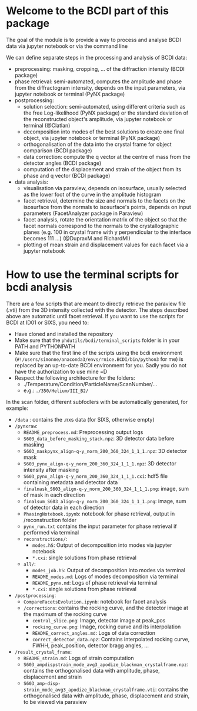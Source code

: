 # Welcome to the BCDI part of this package

The goal of the module is to provide a way to process and analyse BCDI data via jupyter notebook or via the command line

We can define separate steps in the processing and analysis of BCDI data:
* preprocessing: masking, cropping, ... of the diffraction intensity  (BCDI package)
* phase retrieval: semi-automated, computes the amplitude and phase from the diffractogram intensity, depends on the input parameters, via jupyter notebook or terminal (PyNX package)
* postprocessing:
	* solution selection: semi-automated, using different criteria such as the free Log-likelihood (PyNX package) or the standard deviation of the reconstructed object's amplitude, via jupyter notebook or terminal (@Clatlan)
	* decomposition into modes of the best solutions to create one final object, via jupyter notebook or terminal (PyNX package)
	* orthogonalisation of the data into the crystal frame for object comparison (BCDI package)
	* data correction: compute the q vector at the centre of mass from the detector angles (BCDI package)
	* computation of the displacement and strain of the object from its phase and q vector (BCDI package)
* data analysis: 
	* visualisation via paraview, depends on isosurface, usually selected as the lower foot of the curve in the amplitude  histogram 
	* facet retrieval, determine the size and normals to the facets on the isosurface from the normals to isosurface's points, depends on input parameters (FacetAnalyzer package in Paraview)
	* facet analysis, rotate the orientation matrix of the object so that the facet normals correspond to the normals to the crystallographic planes (e.g. 100 in crystal frame with y perpendicular to the interface becomes 111 ...) (@DupraxM and RichardMI)
	* plotting of mean strain and displacement values for each facet via a jupyter notebook


# How to use the terminal scripts for bcdi analysis

There are a few scripts that are meant to directly retrieve the paraview file (.vti) from the 3D intensity collected with the detector. The steps described above are automatic until facet retrieval.
If you want to use the scripts for BCDI at ID01 or SIXS, you need to:
* Have cloned and installed the repository
* Make sure that the `phdutils/bcdi/terminal_scripts` folder is in your PATH and PYTHONPATH
* Make sure that the first line of the scripts using the bcdi environment (`#!/users/simonne/anaconda3/envs/rnice.BCDI/bin/python3` for me) is replaced by an up-to-date BCDI environment for you. Sadly you do not have the authorization to use mine =D
* Respect the following architecture for the folders:
	* ./Temperature/Condition/ParticleName/ScanNumber/...
	* e.g.: `./350/Helium/III_B2/`

In the scan folder, different subfodlers with be automatically generated, for example:
* `/data` : contains the .nxs data (for SIXS, otherwise empty)
* `/pynxraw`:
    * `README_preprocess.md`: Preprocessing output logs    
    * `S603_data_before_masking_stack.npz`: 3D detector data before masking
    * `S603_maskpynx_align-q-y_norm_200_360_324_1_1_1.npz`: 3D detector mask
  	* `S603_pynx_align-q-y_norm_200_360_324_1_1_1.npz`: 3D detector intensity after masking
  	* `S603_pynx_align-q-y_norm_200_360_324_1_1_1.cxi`: hdf5 file containing metadata and detector data
  	* `finalmask_S603_align-q-y_norm_200_360_324_1_1_1.png`: image, sum of mask in each direction
  	* `finalsum_S603_align-q-y_norm_200_360_324_1_1_1.png`: image, sum of detector data in each direction
  	* `PhasingNotebook.ipynb`: notebook for phase retrieval, output in /reconstruction folder
  	* `pynx_run.txt` contains the input parameter for phase retrieval if performed via terminal
  	* `reconstructions/`:
  	    *  `modes.h5`: Output of decomposition into modes via jupyter notebook
  	    *  `*.cxi`: single solutions from phase retrieval
  	* `all/`: 
  	    *  `modes_job.h5`: Output of decomposition into modes via terminal
  	    *  `README_modes.md`: Logs of modes decomposition via terminal
  	    *  `README_pynx.md`: Logs of phase retrieval via terminal
  	    *  `*.cxi`: single solutions from phase retrieval
* `/postprocessing`:
    * `CompareFacetsEvolution.ipynb`: notebook for facet analysis
    * `/corrections`: contains the rocking curve, and the detector image at the maximum of the rocking curve
        * `central_slice.png`: Image, detector image at peak_pos
        * `rocking_curve.png`: Image, rocking curve and its interpolation
        * `README_correct_angles.md`:  Logs of data correction 
        * `correct_detector_data.npz`: Contains interpolated rocking curve, FWHH, peak_position, detector bragg angles, ... 
* `/result_crystal_frame`: 
    * `README_strain.md`: Logs of strain computation
    * `S603_ampdispstrain_mode_avg3_apodize_blackman_crystalframe.npz`: contains the orthogonalised data with amplitude, phase, displacement and strain
    * `S603_amp-disp-strain_mode_avg3_apodize_blackman_crystalframe.vti`: contains the orthogonalised data with amplitude, phase, displacement and strain, to be viewed via paraview